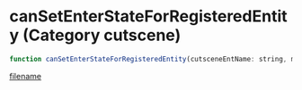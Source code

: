 # canSetEnterStateForRegisteredEntity (Category cutscene)

```js
function canSetEnterStateForRegisteredEntity(cutsceneEntName: string, modelHash: number): boolean
```

[filename](canSetEnterStateForRegisteredEntity_m.md ':include')